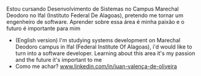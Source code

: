 Estou cursando Desenvolvimento de Sistemas no Campus Marechal Deodoro no Ifal (Instituto Federal De Alagoas), pretendo me tornar um engenheiro de software. Aprender sobre essa área é minha paixão e o futuro é importante para mim 
- (English version) 
I'm studying systems development on Marechal Deodoro campus in Ifal (Federal Institute Of Alagoas), i'd would like to turn into a software developer. Learning about this area it's my passion and the future it's important to me
- Como me achar? www.linkedin.com/in/juan-valença-de-oliveira

